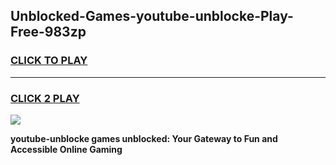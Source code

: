 
## Unblocked-Games-youtube-unblocke-Play-Free-983zp
<h3>
<a href="https://premium76.site?title=youtube-unblocke&ref=12A">CLICK TO PLAY</a></h3>
<hr>

<h3>
<a href="https://premium76.site?title=youtube-unblocke&ref=12A">CLICK 2 PLAY</a>
  
</h3>

<a href="https://premium76.site?title=youtube-unblocke&ref=12A"><img src="https://clearcache.store/games.png"></a>


**youtube-unblocke games unblocked: Your Gateway to Fun and Accessible Online Gaming**
